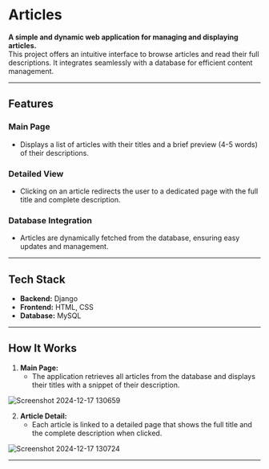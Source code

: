 # Articles  

**A simple and dynamic web application for managing and displaying articles.**  
This project offers an intuitive interface to browse articles and read their full descriptions. It integrates seamlessly with a database for efficient content management.  

---

## **Features**  

### **Main Page**  
- Displays a list of articles with their titles and a brief preview (4-5 words) of their descriptions.  

### **Detailed View**  
- Clicking on an article redirects the user to a dedicated page with the full title and complete description.  

### **Database Integration**  
- Articles are dynamically fetched from the database, ensuring easy updates and management.  

---

## **Tech Stack**  
- **Backend:** Django 
- **Frontend:** HTML, CSS  
- **Database:** MySQL  

---

## **How It Works**  

1. **Main Page:**  
   - The application retrieves all articles from the database and displays their titles with a snippet of their description.

![Screenshot 2024-12-17 130659](https://github.com/user-attachments/assets/0221fbe7-4281-4d6b-b505-90371b2b30e6)

2. **Article Detail:**  
   - Each article is linked to a detailed page that shows the full title and the complete description when clicked.

![Screenshot 2024-12-17 130724](https://github.com/user-attachments/assets/be9e5874-46e5-4651-9a75-03c4b26e1a4b)  

---
